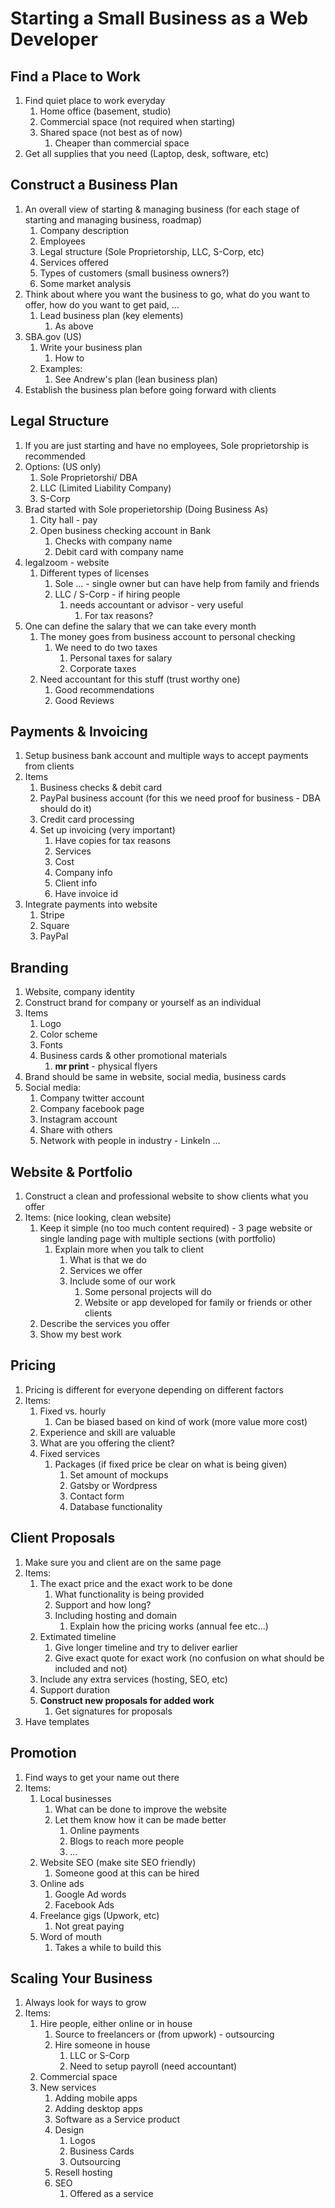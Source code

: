 # Starting a Small Business as a Web Developer #
## Find a Place to Work ##
1. Find quiet place to work everyday
	1. Home office (basement, studio)
	2. Commercial space (not required when starting)
	3. Shared space (not best as of now)
		1. Cheaper than commercial space
2. Get all supplies that you need (Laptop, desk, software, etc)

## Construct a Business Plan ##
1. An overall view of starting & managing business (for each stage of starting and managing business, roadmap)
	1. Company description
	2. Employees
	3. Legal structure (Sole Proprietorship, LLC, S-Corp, etc)
	4. Services offered
	5. Types of customers (small business owners?)
	6. Some market analysis
2. Think about where you want the business to go, what do you want to offer, how do you want to get paid, ...
	1. Lead business plan (key elements)
		1. As above
3. SBA.gov (US)
	1. Write your business plan
		1. How to
	2. Examples:
		1. See Andrew's plan (lean business plan)
4. Establish the business plan before going forward with clients

## Legal Structure ##
1. If you are just starting and have no employees, Sole proprietorship is recommended
2. Options: (US only)
	1. Sole Proprietorshi/ DBA
	2. LLC (Limited Liability Company)
	3. S-Corp
3. Brad started with Sole properietorship (Doing Business As)
	1. City hall - pay
	2. Open business checking account in Bank
		1. Checks with company name
		2. Debit card with company name
4. legalzoom - website
	1. Different types of licenses
		1. Sole ... - single owner but can have help from family and friends
		2. LLC / S-Corp - if hiring people
			1. needs accountant or advisor - very useful
				1. For tax reasons?
5. One can define the salary that we can take every month
	1. The money goes from business account to personal checking
		1. We need to do two taxes
			1. Personal taxes for salary
			2. Corporate taxes
	2. Need accountant for this stuff (trust worthy one)
		1. Good recommendations
		2. Good Reviews

## Payments & Invoicing ##
1. Setup business bank account and multiple ways to accept payments from clients
2. Items
	1. Business checks & debit card
	2. PayPal business account (for this we need proof for business - DBA should do it)
	3. Credit card processing
	4. Set up invoicing (very important)
		1. Have copies for tax reasons
		2. Services
		3. Cost
		4. Company info
		5. Client info
		6. Have invoice id
3. Integrate payments into website
	1. Stripe
	2. Square
	3. PayPal

## Branding ##
1. Website, company identity
2. Construct brand for company or yourself as an individual
3. Items
	1. Logo
	2. Color scheme
	3. Fonts
	4. Business cards & other promotional materials
		1. **mr print** - physical flyers
4. Brand should be same in website, social media, business cards
5. Social media:
	1. Company twitter account
	2. Company facebook page
	3. Instagram account
	4. Share with others
	5. Network with people in industry - LinkeIn ...

## Website & Portfolio ##
1. Construct a clean and professional website to show clients what you offer
2. Items: (nice looking, clean website)
	1. Keep it simple (no too much content required) - 3 page website or single landing page with multiple sections (with portfolio)
		1. Explain more when you talk to client
			1. What is that we do
			2. Services we offer
			3. Include some of our work
				1. Some personal projects will do
				2. Website or app developed for family or friends or other clients
	2. Describe the services you offer
	3. Show my best work

## Pricing ##
1. Pricing is different for everyone depending on different factors
2. Items:
	1. Fixed vs. hourly
		1. Can be biased based on kind of work (more value more cost)
	2. Experience and skill are valuable
	3. What are you offering the client?
	4. Fixed services
		1. Packages (if fixed price be clear on what is being given)
			1. Set amount of mockups
			2. Gatsby or Wordpress
			3. Contact form
			4. Database functionality

## Client Proposals ##
1. Make sure you and client are on the same page
2. Items:
	1. The exact price and the exact work to be done
		1. What functionality is being provided
		2. Support and how long?
		3. Including hosting and domain
			1. Explain how the pricing works (annual fee etc...)
	2. Extimated timeline
		1. Give longer timeline and try to deliver earlier
		2. Give exact quote for exact work (no confusion on what should be included and not)
	3. Include any extra services (hosting, SEO, etc)
	4. Support duration
	5. **Construct new proposals for added work**
		1. Get signatures for proposals
3. Have templates

## Promotion ##
1. Find ways to get your name out there
2. Items:
	1. Local businesses
		1. What can be done to improve the website
		2. Let them know how it can be made better
			1. Online payments
			2. Blogs to reach more people
			3. ...
	2. Website SEO (make site SEO friendly)
		1. Someone good at this can be hired
	3. Online ads
		1. Google Ad words
		2. Facebook Ads
	4. Freelance gigs (Upwork, etc)
		1. Not great paying
	5. Word of mouth
		1. Takes a while to build this

## Scaling Your Business ##
1. Always look for ways to grow
2. Items:
	1. Hire people, either online or in house
		1. Source to freelancers or (from upwork) - outsourcing
		2. Hire someone in house
			1. LLC or S-Corp
			2. Need to setup payroll (need accountant)
	2. Commercial space
	3. New services
		1. Adding mobile apps
		2. Adding desktop apps
		3. Software as a Service product
		4. Design
			1. Logos
			2. Business Cards
			3. Outsourcing
		5. Resell hosting
		6. SEO
			1. Offered as a service
